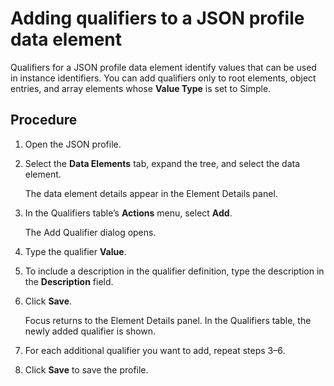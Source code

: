 # Adding qualifiers to a JSON profile data element

<head>
  <meta name="guidename" content="Integration"/>
  <meta name="context" content="GUID-e16c55bd-4a0d-41fa-b3a2-6e2283acb61f"/>
</head>


Qualifiers for a JSON profile data element identify values that can be used in instance identifiers. You can add qualifiers only to root elements, object entries, and array elements whose **Value Type** is set to Simple.

## Procedure

1.  Open the JSON profile.

2.  Select the **Data Elements** tab, expand the tree, and select the data element.

    The data element details appear in the Element Details panel.

3.  In the Qualifiers table’s **Actions** menu, select **Add**.

    The Add Qualifier dialog opens.

4.  Type the qualifier **Value**.

5.  To include a description in the qualifier definition, type the description in the **Description** field.

6.  Click **Save**.

    Focus returns to the Element Details panel. In the Qualifiers table, the newly added qualifier is shown.

7.  For each additional qualifier you want to add, repeat steps 3–6.

8.  Click **Save** to save the profile.
